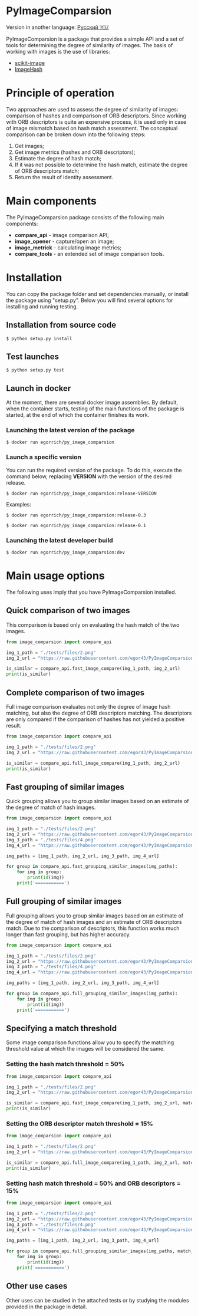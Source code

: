 # PyImageComparsion
Version in another language: [Русский :ru:](https://github.com/egor43/PyImageComparsion/blob/master/README.ru.md "Русский")

PyImageComparsion is a package that provides a simple API and a set of tools for determining the degree of similarity of images.
The basis of working with images is the use of libraries:
- [scikit-image](https://github.com/scikit-image/scikit-image "scikit-image")
- [ImageHash](https://github.com/JohannesBuchner/imagehash "ImageHash")

# Principle of operation
Two approaches are used to assess the degree of similarity of images: comparison of hashes and comparison of ORB descriptors. Since working with ORB descriptors is quite an expensive process, it is used only in case of image mismatch based on hash match assessment.
The conceptual comparison can be broken down into the following steps:
1. Get images;
2. Get image metrics (hashes and ORB descriptors);
3. Estimate the degree of hash match;
4. If it was not possible to determine the hash match, estimate the degree of ORB descriptors match;
5. Return the result of identity assessment.

# Main components
The PyImageComparsion package consists of the following main components:
- **compare_api** - image comparison API;
- **image_opener** - capture/open an image;
- **image_metrick** - calculating image metrics;
- **compare_tools** - an extended set of image comparison tools.

# Installation
You can copy the package folder and set dependencies manually, or install the package using "setup.py". Below you will find several options for installing and running testing.
## Installation from source code
```
$ python setup.py install
```
## Test launches
```
$ python setup.py test
```
## Launch in docker
At the moment, there are several docker image assemblies. By default, when the container starts, testing of the main functions of the package is started, at the end of which the container finishes its work.
### Launching the latest version of the package
```
$ docker run egorrich/py_image_comparsion
```
### Launch a specific version
You can run the required version of the package. To do this, execute the command below, replacing **VERSION** with the version of the desired release.
```
$ docker run egorrich/py_image_comparsion:release-VERSION
```
Examples:
```
$ docker run egorrich/py_image_comparsion:release-0.3
```
```
$ docker run egorrich/py_image_comparsion:release-0.1
```
### Launching the latest developer build
```
$ docker run egorrich/py_image_comparsion:dev
```

# Main usage options
The following uses imply that you have PyImageComparsion installed.
## Quick comparison of two images
This comparison is based only on evaluating the hash match of the two images.
```python
from image_comparsion import compare_api

img_1_path = "./tests/files/2.png"
img_2_url = "https://raw.githubusercontent.com/egor43/PyImageComparsion/master/tests/files/3.png"

is_similar = compare_api.fast_image_compare(img_1_path, img_2_url)
print(is_similar)
```
## Complete comparison of two images
Full image comparison evaluates not only the degree of image hash matching, but also the degree of ORB descriptors matching. The descriptors are only compared if the comparison of hashes has not yielded a positive result.
```python
from image_comparsion import compare_api

img_1_path = "./tests/files/2.png"
img_2_url = "https://raw.githubusercontent.com/egor43/PyImageComparsion/master/tests/files/3.png"

is_similar = compare_api.full_image_compare(img_1_path, img_2_url)
print(is_similar)
```
## Fast grouping of similar images
Quick grouping allows you to group similar images based on an estimate of the degree of match of hash images.
```python
from image_comparsion import compare_api

img_1_path = "./tests/files/2.png"
img_2_url = "https://raw.githubusercontent.com/egor43/PyImageComparsion/master/tests/files/3.png"
img_3_path = "./tests/files/4.png"
img_4_url = "https://raw.githubusercontent.com/egor43/PyImageComparsion/master/tests/files/5.png"

img_paths = [img_1_path, img_2_url, img_3_path, img_4_url]

for group in compare_api.fast_grouping_similar_images(img_paths):
    for img in group:
        print(id(img))
    print('===========')
```
## Full grouping of similar images
Full grouping allows you to group similar images based on an estimate of the degree of match of hash images and an estimate of ORB descriptors match.
Due to the comparison of descriptors, this function works much longer than fast grouping, but has higher accuracy.
```python
from image_comparsion import compare_api

img_1_path = "./tests/files/2.png"
img_2_url = "https://raw.githubusercontent.com/egor43/PyImageComparsion/master/tests/files/3.png"
img_3_path = "./tests/files/4.png"
img_4_url = "https://raw.githubusercontent.com/egor43/PyImageComparsion/master/tests/files/5.png"

img_paths = [img_1_path, img_2_url, img_3_path, img_4_url]

for group in compare_api.full_grouping_similar_images(img_paths):
    for img in group:
        print(id(img))
    print('===========')
```
## Specifying a match threshold
Some image comparison functions allow you to specify the matching threshold value at which the images will be considered the same.
### Setting the hash match threshold = 50%
```python
from image_comparsion import compare_api

img_1_path = "./tests/files/2.png"
img_2_url = "https://raw.githubusercontent.com/egor43/PyImageComparsion/master/tests/files/3.png"

is_similar = compare_api.fast_image_compare(img_1_path, img_2_url, match_threshold_hash_percent=50)
print(is_similar)
```
### Setting the ORB descriptor match threshold = 15%
```python
from image_comparsion import compare_api

img_1_path = "./tests/files/2.png"
img_2_url = "https://raw.githubusercontent.com/egor43/PyImageComparsion/master/tests/files/3.png"

is_similar = compare_api.full_image_compare(img_1_path, img_2_url, match_threshold_orb_percent=15)
print(is_similar)
```
### Setting hash match threshold = 50% and ORB descriptors = 15%
```python
from image_comparsion import compare_api

img_1_path = "./tests/files/2.png"
img_2_url = "https://raw.githubusercontent.com/egor43/PyImageComparsion/master/tests/files/3.png"
img_3_path = "./tests/files/4.png"
img_4_url = "https://raw.githubusercontent.com/egor43/PyImageComparsion/master/tests/files/5.png"

img_paths = [img_1_path, img_2_url, img_3_path, img_4_url]

for group in compare_api.full_grouping_similar_images(img_paths, match_threshold_hash_percent=50, match_threshold_orb_percent=15):
    for img in group:
        print(id(img))
    print('===========')
```
## Other use cases
Other uses can be studied in the attached tests or by studying the modules provided in the package in detail.
